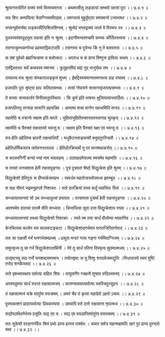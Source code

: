 श्रुत्वागस्त्येरितं वाक्यं रामो विस्मयमागतः ।
कथमासीत्तु लङ्कायां सम्भवो रक्षसां पुरा ।। ७.४.१ ॥

ततः शिरः कम्पयित्वा त्रेताग्निसमविग्रहम् ।
तमगस्त्यं मुहुर्दृष्ट्वा स्मयमानो ऽभ्यभाषत ।। ७.४.२ ॥

भगवन्पूर्वमप्येषा लङ्कासीत्पिशिताशिनाम् ।
श्रुत्वेदं भगवद्वाक्यं जातो मे विस्मयः परः ।। ७.४.३ ॥

पुलस्त्यवंशादुद्भूता राक्षसा इति नः श्रुतम् ।
इदानीमन्यतश्चापि सम्भवः कीर्तितस्त्वया ।। ७.४.४ ॥

रावणात्कुम्भकर्णाच्च प्रहस्ताद्विकटादपि ।
रावणस्य च पुत्रेभ्यः किं नु ते बलवत्तराः ।। ७.४.५ ॥

क एषां पूर्वको ब्रह्मन्किन्नामा च बलोत्कटः ।
अपराधं च कं प्राप्य विष्णुना द्राविताः कथम् ।। ७.४.६ ॥

एतद्विस्तरतः सर्वं कथयस्व ममानघ ।
कुतूहलमिदं मह्यं नुद भानुर्यथा तमः ।। ७.४.७ ॥

राघवस्य वचः श्रुत्वा संस्कारालङ्कृतं शुभम् ।
ईषद्विस्मयमानस्तमगस्त्यः प्राह राघवम् ।। ७.४.८ ॥

प्रजापतिः पुरा सृष्ट्वा ह्यपः सलिलसम्भवः ।
तासां गोपायने सत्त्वानसृजत्पद्मसम्भवः ।। ७.४.९ ॥

ते सत्त्वाः सत्त्वकर्तारं विनीतवदुपस्थिताः ।
किं कुर्म इति भाषन्तः क्षुत्पिपासाभयार्दिताः ।। ७.४.१० ॥

प्रजापतिस्तु तान्याह सत्वानि प्रहसन्निव ।
आभाष्य वाचा यत्नेन रक्षध्वमिति मानदः ।। ७.४.११ ॥

रक्षामेति च तत्रान्ये जक्षाम इति चापरे ।
भुक्षिताभुक्षितैरुक्तस्ततस्तानाह भूतकृत् ।। ७.४.१२ ॥

रक्षामेति च यैरुक्तं राक्षसास्ते भवन्तु वः ।
जक्षाम इति यैरुक्तं यक्षा एव भवन्तु वः ।। ७.४.१३ ॥

तत्र हेतिः प्रहेतिश्च भ्रातरौ राक्षसाधिपौ ।
मधुकैटभसङ्काशौ बभूवतुररिन्दमौ ।। ७.४.१४ ॥

प्रहेतिर्धार्मिकस्तत्र तपोवनगतस्तदा ।
हेतिर्दारक्रियार्थे तु परं यत्नमथाकरोत् ।। ७.४.१५ ॥

स कालभगिनीं कन्यां भयां नाम भयावहाम् ।
उदावहदमेयात्मा स्वयमेव महामतिः ।। ७.४.१६ ॥

स तस्यां जनयामास हेती राक्षसपुङ्गवः ।
पुत्रं पुत्रवतां श्रेष्ठो विद्युत्केश इति श्रुतम् ।। ७.४.१७ ॥

विद्युत्केशो हेतिपुत्रः स दीप्तार्कसमप्रभः ।
व्यवर्धत महातेजास्तोयमध्य इवाम्बुदः ।। ७.४.१८ ॥

स यदा यौवनं भद्रमनुप्राप्तो निशाचरः ।
ततो दारक्रियां तस्य कर्तुं व्यवसितः पिता ।। ७.४.१९ ॥

सन्ध्यायास्तनयां सो ऽथ सन्ध्यातुल्यां प्रभावतः ।
वरयामास पुत्रार्थं हेती राक्षसपुङ्गवः ।। ७.४.२० ॥

अवश्यमेव दातव्या परस्मै सेति सन्ध्यया ।
चिन्तयित्वा सुता दत्ता विद्युत्केशाय राघव ।। ७.४.२१ ॥

सन्ध्यायास्तनयां लब्ध्वा विद्युत्केशो निशाचरः ।
रमते स्म तया सार्धं पौलोम्या मघवानिव ।। ७.४.२२ ॥

केनचित्त्वथ कालेन राम सालकटङ्कटा ।
विद्युत्केशाद्गर्भमाप घनराजिरिवार्णवात् ।। ७.४.२३ ॥

ततः सा राक्षसी गर्भं घनगर्भसमप्रभम् ।
प्रसूता मन्दरं गत्वा गङ्गा गर्भमिवाग्निजम् ।। ७.४.२४ ॥

समुत्सृज्य तु सा गर्भं विद्युत्केशरतार्थिनी ।
रेमे तु सार्धं पतिना विस्मृत्य सुतमात्मजम् ।। ७.४.२५ ॥

उत्सृष्टस्तु तदा गर्भो घनशब्दसमस्वनः ।
तयोत्सृष्टः स तु शिशुः शरदर्कसमद्युतिः ।निधायास्ये स्वयं मुष्टिं रुरोद शनकैस्तदा ।। ७.४.२६ ॥

ततो वृषभमास्थाय पार्वत्या सहितः शिवः ।
वायुमार्गेण गच्छन्वै शुश्राव रुदितस्वनम् ।। ७.४.२७ ॥

अपश्यदुमया सार्धं रुदन्तं राक्षसात्मजम् ।
कारुण्यभावात्पार्वत्या भवस्त्रिपुरसूदनः ।। ७.४.२८ ॥

तं राक्षसात्मजं चक्रे मातुरेव वयःसमम् ।
अमरं चैव तं कृत्वा महादेवो ऽक्षरो ऽव्ययः ।। ७.४.२९ ॥

पुरमाकाशगं प्रादात्पार्वत्याः प्रियकाम्यया ।
उमयापि वरो दत्तो राक्षसानां नृपात्मज ।। ७.४.३० ॥

सद्योपलब्धिर्गर्भस्य प्रसूतिः सद्य एव च ।
सद्य एव वयःप्राप्तिर्मातुरेव वयस्समम् ।। ७.४.३१ ॥

ततः सुकेशो वरदानगर्वितः श्रियं प्रभोः प्राप्य हरस्य पार्श्वतः ।
चचार सर्वत्र महान्महामतिः खगं पुरं प्राप्य पुरन्दरो यथा ।। ७.४.३२ ।।


